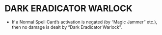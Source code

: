 # DARK ERADICATOR WARLOCK

*   If a Normal Spell Card’s activation is negated (by “Magic Jammer” etc.), then no damage is dealt by “Dark Eradicator Warlock”.
